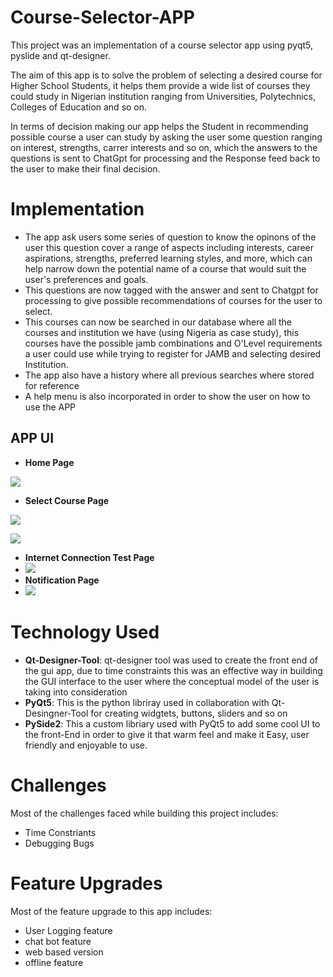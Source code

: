 # Course-Selector-APP

This project was an implementation of a course selector app using pyqt5, pyslide and qt-designer.

The aim of this app is to solve the problem of selecting a desired course for Higher School Students, it helps them provide a wide list of courses they could study in Nigerian institution ranging from Universities, Polytechnics, Colleges of Education and so on.

In terms of decision making our app helps the Student in recommending possible course a user can study by asking the user some question ranging on interest, strengths, carrer interests and so on, which the answers to the questions is sent to ChatGpt for processing and the Response feed back to the user to make their final decision.

# Implementation

* The app ask users some series of question to know the opinons of the user this question cover a range of aspects including interests, career aspirations, strengths, preferred learning styles, and more, which can help narrow down the potential name of a course that would suit the user's preferences and goals.
* This questions are now tagged with the answer and sent to Chatgpt for processing to give possible recommendations of courses for the user to select.
* This courses can now be searched in our database where all the courses and institution we have (using Nigeria as case study), this courses have the possible jamb combinations and O'Level requirements a user could use while trying to register for JAMB and selecting desired Institution.
* The app also have a history where all previous searches where stored for reference
* A help menu is also incorporated in order to show the user on how to use the APP

## **APP UI**

- **Home Page**

![](https://media.discordapp.net/attachments/975033575416143962/1148199269535334450/home_page_g1.png?ex=653f81e6&is=652d0ce6&hm=d0a96b164edfca5c6e28d5cba9c19f2315c8ef6bf53dde5d4a503c5f0baa65dc&=&width=984&height=627)


- **Select Course Page**

![](https://media.discordapp.net/attachments/975033575416143962/1148193364076929124/select1_g1.png?ex=653f7c66&is=652d0766&hm=939478cda8edb79aaf5f8925489cf313485476fe4588758752da337b73a369da&=&width=981&height=627)

![](https://media.discordapp.net/attachments/975033575416143962/1148193363678474321/select2_g1.png?ex=653f7c66&is=652d0766&hm=34f0a48ad3d7dad6ee60b36b04a849d6e60422c04e1397bde13e715c6c97d066&=&width=989&height=627)


- **Internet Connection Test Page**
- ![](https://media.discordapp.net/attachments/975033575416143962/1148193364408283137/connection_g1.png?ex=653f7c66&is=652d0766&hm=2906834ac961e185e5436920ec2da13a63b8cceec474a0f9885c16d507af80cd&=&width=980&height=627)
- **Notification Page**
- ![](https://media.discordapp.net/attachments/975033575416143962/1148193364697677905/notifcation_g1.png?ex=653f7c66&is=652d0766&hm=cd56e9f2f498cbebf2fa77a62820867a3b0c39096082a65c5a8b8b3b6695516e&=&width=986&height=627)


# Technology Used

* **Qt-Designer-Tool**: qt-designer tool was used to create the front end of the gui app, due to time constraints this was an effective way in building the GUI interface to the user where the conceptual model of the user is taking into consideration
* **PyQt5**: This is the python libriray used in collaboration with Qt-Desingner-Tool for creating widgtets, buttons, sliders and so on
* **PySide2**: This a custom libriary used with PyQt5 to add some cool UI to the front-End in order to give it that warm feel and make it Easy, user friendly and enjoyable to use.

# Challenges

Most of the challenges faced while building this project includes:

* Time Constriants
* Debugging Bugs

# Feature Upgrades

Most of the feature upgrade to this app includes:

* User Logging feature
* chat bot feature
* web based version
* offline feature
